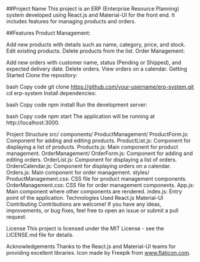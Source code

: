 ##Project Name
This project is an ERP (Enterprise Resource Planning) system developed using React.js and Material-UI for the front end. It includes features for managing products and orders.

##Features
Product Management:

Add new products with details such as name, category, price, and stock.
Edit existing products.
Delete products from the list.
Order Management:

Add new orders with customer name, status (Pending or Shipped), and expected delivery date.
Delete orders.
View orders on a calendar.
Getting Started
Clone the repository:

bash
Copy code
git clone https://github.com/your-username/erp-system.git
cd erp-system
Install dependencies:

bash
Copy code
npm install
Run the development server:

bash
Copy code
npm start
The application will be running at http://localhost:3000.

Project Structure
src/
components/
ProductManagement/
ProductForm.js: Component for adding and editing products.
ProductList.js: Component for displaying a list of products.
Products.js: Main component for product management.
OrderManagement/
OrderForm.js: Component for adding and editing orders.
OrderList.js: Component for displaying a list of orders.
OrdersCalendar.js: Component for displaying orders on a calendar.
Orders.js: Main component for order management.
styles/
ProductManagement.css: CSS file for product management components.
OrderManagement.css: CSS file for order management components.
App.js: Main component where other components are rendered.
index.js: Entry point of the application.
Technologies Used
React.js
Material-UI
Contributing
Contributions are welcome! If you have any ideas, improvements, or bug fixes, feel free to open an issue or submit a pull request.

License
This project is licensed under the MIT License - see the LICENSE.md file for details.

Acknowledgements
Thanks to the React.js and Material-UI teams for providing excellent libraries.
Icon made by Freepik from www.flaticon.com.
